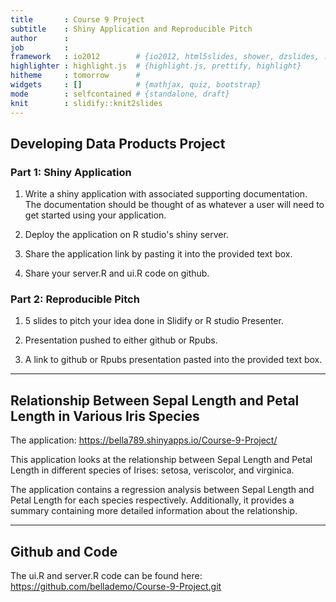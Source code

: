 ```yaml
---
title       : Course 9 Project
subtitle    : Shiny Application and Reproducible Pitch
author      : 
job         : 
framework   : io2012        # {io2012, html5slides, shower, dzslides, ...}
highlighter : highlight.js  # {highlight.js, prettify, highlight}
hitheme     : tomorrow      # 
widgets     : []            # {mathjax, quiz, bootstrap}
mode        : selfcontained # {standalone, draft}
knit        : slidify::knit2slides
---
```


## Developing Data Products Project

### Part 1: Shiny Application

1.  Write a shiny application with associated supporting documentation. The documentation should be thought of as whatever a user will need to get started using your application.

2.  Deploy the application on R studio's shiny server.

3.  Share the application link by pasting it into the provided text box.

4.  Share your server.R and ui.R code on github.

### Part 2: Reproducible Pitch

1.  5 slides to pitch your idea done in Slidify or R studio Presenter.

2.  Presentation pushed to either github or Rpubs.

3.  A link to github or Rpubs presentation pasted into the provided text box.

------------------------------------------------------------------------

## Relationship Between Sepal Length and Petal Length in Various Iris Species

The application: <https://bella789.shinyapps.io/Course-9-Project/>

This application looks at the relationship between Sepal Length and Petal Length in different species of Irises: setosa, veriscolor, and virginica.

The application contains a regression analysis between Sepal Length and Petal Length for each species respectively. Additionally, it provides a summary containing more detailed information about the relationship.

------------------------------------------------------------------------

## Github and Code

The ui.R and server.R code can be found here:\
<https://github.com/bellademo/Course-9-Project.git>
